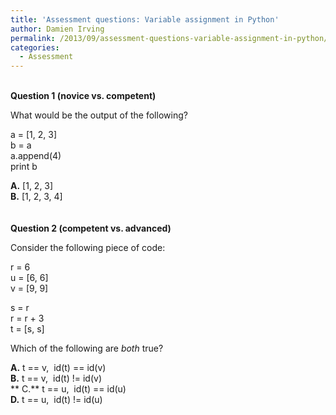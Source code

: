```yaml
---
title: 'Assessment questions: Variable assignment in Python'
author: Damien Irving
permalink: /2013/09/assessment-questions-variable-assignment-in-python/
categories:
  - Assessment
---
```

&nbsp;  
**Question 1 (novice vs. competent)**

What would be the output of the following?

a = [1, 2, 3]  
b = a  
a.append(4)  
print b

**A.** [1, 2, 3]  
**B.** [1, 2, 3, 4]  
&nbsp;  
&nbsp;  
**Question 2 (competent vs. advanced)**

Consider the following piece of code:

r = 6  
u = [6, 6]  
v = [9, 9]

s = r  
r = r + 3  
t = [s, s]

Which of the following are *both* true?

**A.** t == v,  id(t) == id(v)  
**B.** t == v,  id(t) != id(v)  
** C.** t == u,  id(t) == id(u)  
**D.** t == u,  id(t) != id(u)  
&nbsp;
